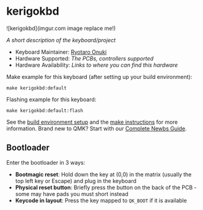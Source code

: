 # kerigokbd

![kerigokbd](imgur.com image replace me!)

*A short description of the keyboard/project*

* Keyboard Maintainer: [Ryotaro Onuki](https://github.com/kerikun11)
* Hardware Supported: *The PCBs, controllers supported*
* Hardware Availability: *Links to where you can find this hardware*

Make example for this keyboard (after setting up your build environment):

    make kerigokbd:default

Flashing example for this keyboard:

    make kerigokbd:default:flash

See the [build environment setup](https://docs.qmk.fm/#/getting_started_build_tools) and the [make instructions](https://docs.qmk.fm/#/getting_started_make_guide) for more information. Brand new to QMK? Start with our [Complete Newbs Guide](https://docs.qmk.fm/#/newbs).

## Bootloader

Enter the bootloader in 3 ways:

* **Bootmagic reset**: Hold down the key at (0,0) in the matrix (usually the top left key or Escape) and plug in the keyboard
* **Physical reset button**: Briefly press the button on the back of the PCB - some may have pads you must short instead
* **Keycode in layout**: Press the key mapped to `QK_BOOT` if it is available
